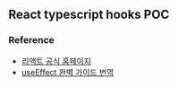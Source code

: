 ## React typescript hooks POC

### Reference
- [리액트 공식 홈페이지](https://ko.reactjs.org/docs/hooks-intro.html)
- [useEffect 완벽 가이드 번역](https://rinae.dev/posts/a-complete-guide-to-useeffect-ko)
